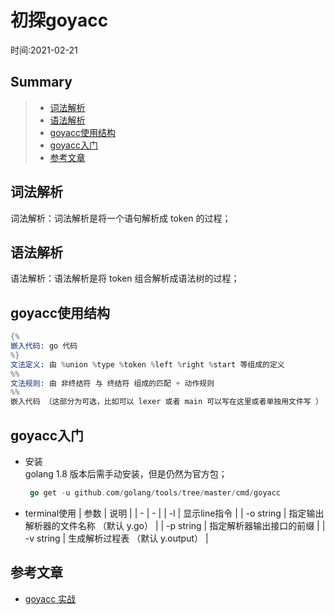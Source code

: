 # 初探goyacc
时间:2021-02-21  


## Summary  

> - [词法解析](#词法解析)   
> - [语法解析](#语法解析)   
> - [goyacc使用结构](#goyacc使用结构)   
> - [goyacc入门](#goyacc入门)   
> - [参考文章](#参考文章)   



## 词法解析  
词法解析：词法解析是将一个语句解析成 token 的过程；  

## 语法解析  
语法解析：语法解析是将 token 组合解析成语法树的过程；

## goyacc使用结构

```s
{%
嵌入代码: go 代码
%}
文法定义: 由 %union %type %token %left %right %start 等组成的定义
%%
文法规则: 由 非终结符 与 终结符 组成的匹配 + 动作规则
%%
嵌入代码 （这部分为可选，比如可以 lexer 或者 main 可以写在这里或者单独用文件写 ）
```   

## goyacc入门  

 - 安装  
   golang 1.8 版本后需手动安装，但是仍然为官方包；
   ```go
    go get -u github.com/golang/tools/tree/master/cmd/goyacc
   ```
 - terminal使用
   | 参数 | 说明 |
   | - | - |
   | -l | 显示line指令 |
   | -o string | 指定输出解析器的文件名称 （默认 y.go） |
   | -p string | 指定解析器输出接口的前缀 |
   | -v string | 生成解析过程表 （默认 y.output） |


## 参考文章   

 - [goyacc 实战](https://cloud.tencent.com/developer/article/1744609)